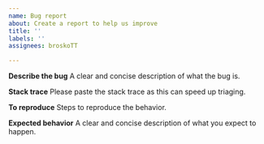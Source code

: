 ```yaml
---
name: Bug report
about: Create a report to help us improve
title: ''
labels: ''
assignees: broskoTT

---
```


**Describe the bug**
A clear and concise description of what the bug is.

**Stack trace**
Please paste the stack trace as this can speed up triaging.

**To reproduce**
Steps to reproduce the behavior.

**Expected behavior**
A clear and concise description of what you expect to happen.
